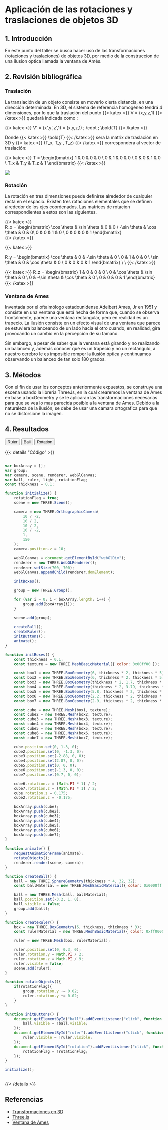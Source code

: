 # Aplicación de las rotaciones y traslaciones de objetos 3D

## 1. Introducción

En este punto del taller se busca hacer uso de las transformaciones (rotaciones y traslaciones) de objetos 3D, por medio de la construccion de una ilusion optica llamada la ventana de Amés.

## 2. Revisión bibliográfica

### **Traslación**

La translación de un objeto consiste en moverlo cierta distancia, en una dirección determinada. En 3D, el sistema de referencia homogéneo tendrá 4 dimensiones, por lo que la traslación del punto {{< katex >}} V = (x,y,z,1) {{< /katex >}} quedará indicada como :

{{< katex >}} V' = (x',y',z',1) = (x,y,z,1) \; \cdot \; \bold{T} {{< /katex >}}

Donde {{< katex >}} \bold{T} {{< /katex >}} sera la matrix de traslación en 3D y {{< katex >}} (T_x, T_y , T_z) {{< /katex >}} correspondera al vector de traslación:

{{< katex >}} T = \begin{bmatrix} 1 & 0 & 0 & 0 \\ 0 & 1 & 0 & 0 \\ 0 & 0 & 1 & 0 \\ T_x & T_y & T_z & 1 \end{bmatrix} {{< /katex >}}


<img src="/VisualComputing2022_2/sketches/Taller2/translation.gif">

### **Rotación**

La rotación en tres dimensiones puede definirse alrededor de cualquier recta en el espacio. Existen tres rotaciones elementales que se definen alrededor de los ejes coordenados. Las matrices de rotacion correspondientes a estos son las siguientes.

{{< katex >}}  
R_x = \begin{bmatrix} \cos \theta & \sin \theta & 0 & 0 \\ -\sin \theta & \cos \theta & 0 & 0\\ 0 & 0 & 1 & 0 \\ 0 & 0 & 0 & 1 \end{bmatrix}  
{{< /katex >}}


{{< katex >}}

R_y = \begin{bmatrix} \cos \theta & 0 & -\sin \theta & 0 \\ 0 & 1 & 0 & 0 \\ \sin \theta & 0 & \cos \theta & 0 \\ 0 & 0 & 0 & 1 \end{bmatrix} \\ \\
{{< /katex >}}


{{< katex >}}
R_z = \begin{bmatrix} 1 & 0 & 0 & 0 \\ 0 & \cos \theta & \sin \theta & 0 \\ 0 & -\sin \theta & \cos \theta & 0 \\ 0 & 0 & 0 & 1 \end{bmatrix} 
{{< /katex >}}

### **Ventana de Ames**

Inventada por el oftalmólogo estadounidense Adelbert Ames, Jr en 1951 y consiste en una ventana que está hecha de forma que, cuando se observa frontalmente, parece una ventana rectangular, pero en realidad es un trapecio. La ilusión consiste en un efecto visual de una ventana que parece se estuviera balanceando de un lado hacia el otro cuando, en realidad, gira provocando un cambio en la percepción de su tamaño.

Sin embargo, a pesar de saber que la ventana está girando y no realizando un balanceo y, además conocer qué es un trapecio y no un rectángulo, a nuestro cerebro le es imposible romper la ilusión óptica y continuamos observando un balanceo de tan solo 180 grados.

## 3. Métodos

Con el fin de usar los conceptos anteriormente expuestos, se construye una escena usando la libreria ThreeJs, en la cual crearemos la ventana de Ames en base a boxGeometry y se le aplicaran las transformaciones necesarias para que se vea lo mas parecida posible a la ventana de Ames. Debido a la naturaleza de la ilusión, se debe de usar una camara ortografica para que no se distorsione la imagen.

## 4. Resultados



<button id="ruler" type="button">Ruler</button>
<button id="ball" type="button">Ball</button>
<button id="rotation" type="button">Rotation</button>

<div id="webGlDiv" width:  700px; height: 700px; border: 1px solid black;"/> 

<script type="text/javascript" src="https://cdnjs.cloudflare.com/ajax/libs/three.js/87/three.js"></script>
<script type="text/javascript" src="/VisualComputing2022_2/sketches/Taller2/ames_window.js"></script>


{{< details "Código" >}}

```js

var boxArray = [];
var group;
var camera, scene, renderer, webGlCanvas;
var ball, ruler, light, rotationFlag;
const thickness = 0.1;

function initialize() {
    rotationFlag = true;
	scene = new THREE.Scene();

	camera = new THREE.OrthographicCamera(
		10 / -2,
		10 / 2,
		10 / 2,
		10 / -2,
		1,
		150
	);
	camera.position.z = 10;

	webGlCanvas = document.getElementById("webGlDiv");
	renderer = new THREE.WebGLRenderer();
	renderer.setSize(700, 700);
	webGlCanvas.appendChild(renderer.domElement);

	initBoxes();

	group = new THREE.Group();

	for (var i = 0; i < boxArray.length; i++) {
		group.add(boxArray[i]);
	}

	scene.add(group);
    
	createBall();
	createRuler();
	initButtons();
	animate();
}

function initBoxes() {
	const thickness = 0.1;
	const texture = new THREE.MeshBasicMaterial({ color: 0x00ff00 });

	const box1 = new THREE.BoxGeometry(6, thickness * 2, thickness * 5);
	const box2 = new THREE.BoxGeometry(6, thickness * 2, thickness * 5);
	const box3 = new THREE.BoxGeometry(thickness * 2, 1.7, thickness * 5);
	const box4 = new THREE.BoxGeometry(thickness * 2, 3.79, thickness * 5);
	const box5 = new THREE.BoxGeometry(5.8, thickness * 2, thickness * 5);
	const box6 = new THREE.BoxGeometry(2.2, thickness * 2, thickness * 5);
	const box7 = new THREE.BoxGeometry(2.9, thickness * 2, thickness * 5);

	const cube = new THREE.Mesh(box1, texture);
	const cube2 = new THREE.Mesh(box2, texture);
	const cube3 = new THREE.Mesh(box3, texture);
	const cube4 = new THREE.Mesh(box4, texture);
	const cube5 = new THREE.Mesh(box5, texture);
	const cube6 = new THREE.Mesh(box6, texture);
	const cube7 = new THREE.Mesh(box7, texture);

	cube.position.set(0, 1.3, 0);
	cube2.position.set(0, -1.3, 0);
	cube3.position.set(-2.88, 0, 0);
	cube4.position.set(2.87, 0, 0);
	cube5.position.set(0, 0, 0);
	cube6.position.set(-1.3, 0, 0);
	cube7.position.set(0.7, 0, 0);

	cube6.rotation.z = (Math.PI * 1) / 2;
	cube7.rotation.z = (Math.PI * 1) / 2;
	cube.rotation.z = 0.175;
	cube2.rotation.z = -0.175;

	boxArray.push(cube);
	boxArray.push(cube2);
	boxArray.push(cube3);
	boxArray.push(cube4);
	boxArray.push(cube5);
	boxArray.push(cube6);
	boxArray.push(cube7);
}

function animate() {
	requestAnimationFrame(animate);
	rotateObjects();
	renderer.render(scene, camera);
}

function createBall() {
	ball = new THREE.SphereGeometry(thickness * 4, 32, 32);
	const ballMaterial = new THREE.MeshBasicMaterial({ color: 0x0000ff });

	ball = new THREE.Mesh(ball, ballMaterial);
	ball.position.set(-3.2, 1, 0);
    ball.visible = false;
	group.add(ball);
}

function createRuler() {
	box = new THREE.BoxGeometry(5, thickness, thickness * 3);
	const rulerMaterial = new THREE.MeshBasicMaterial({ color: 0xff0000 });

	ruler = new THREE.Mesh(box, rulerMaterial);

	ruler.position.set(0, 0.3, 0);
	ruler.rotation.y = Math.PI / 2;
	ruler.rotation.z = Math.PI / 9;
    ruler.visible = false;
	scene.add(ruler);
}

function rotateObjects(){
    if(rotationFlag){
        group.rotation.y += 0.02;
	    ruler.rotation.y += 0.02;
    }
}

function initButtons() {
	document.getElementById("ball").addEventListener("click", function () {
		ball.visible = !ball.visible;
	});
	document.getElementById("ruler").addEventListener("click", function () {
		ruler.visible = !ruler.visible;
	});
    document.getElementById("rotation").addEventListener("click", function () {
        rotationFlag = !rotationFlag;
    });
}

initialize();
    
```
    
{{< /details >}}
## Referencias
* [Transformaciones en 3D](http://di002.edv.uniovi.es/~rr/Tema2.pdf)
* [Three.js](https://threejs.org/)
* [Ventana de Ames](https://www.plazacielotierra.org/exhibicion/la-ventana-de-ames/)